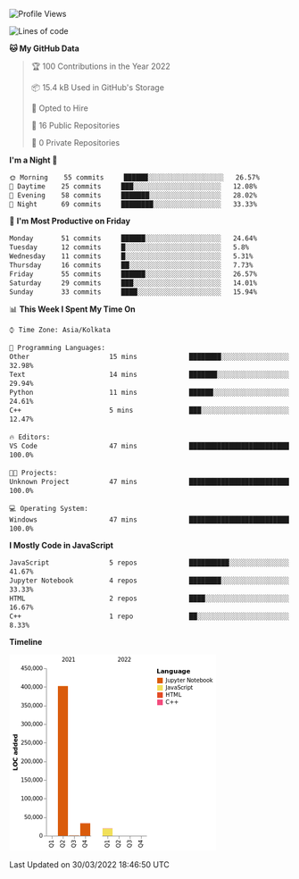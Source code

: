 <!--START_SECTION:waka-->
![Profile Views](http://img.shields.io/badge/Profile%20Views-0-blue)

![Lines of code](https://img.shields.io/badge/From%20Hello%20World%20I%27ve%20Written-457%20Thousand%20lines%20of%20code-blue)

**🐱 My GitHub Data** 

> 🏆 100 Contributions in the Year 2022
 > 
> 📦 15.4 kB Used in GitHub's Storage 
 > 
> 💼 Opted to Hire
 > 
> 📜 16 Public Repositories 
 > 
> 🔑 0 Private Repositories  
 > 
**I'm a Night 🦉** 

```text
🌞 Morning    55 commits     ██████░░░░░░░░░░░░░░░░░░░   26.57% 
🌆 Daytime    25 commits     ███░░░░░░░░░░░░░░░░░░░░░░   12.08% 
🌃 Evening    58 commits     ███████░░░░░░░░░░░░░░░░░░   28.02% 
🌙 Night      69 commits     ████████░░░░░░░░░░░░░░░░░   33.33%

```
📅 **I'm Most Productive on Friday** 

```text
Monday       51 commits     ██████░░░░░░░░░░░░░░░░░░░   24.64% 
Tuesday      12 commits     █░░░░░░░░░░░░░░░░░░░░░░░░   5.8% 
Wednesday    11 commits     █░░░░░░░░░░░░░░░░░░░░░░░░   5.31% 
Thursday     16 commits     ██░░░░░░░░░░░░░░░░░░░░░░░   7.73% 
Friday       55 commits     ██████░░░░░░░░░░░░░░░░░░░   26.57% 
Saturday     29 commits     ███░░░░░░░░░░░░░░░░░░░░░░   14.01% 
Sunday       33 commits     ████░░░░░░░░░░░░░░░░░░░░░   15.94%

```


📊 **This Week I Spent My Time On** 

```text
⌚︎ Time Zone: Asia/Kolkata

💬 Programming Languages: 
Other                    15 mins             ████████░░░░░░░░░░░░░░░░░   32.98% 
Text                     14 mins             ███████░░░░░░░░░░░░░░░░░░   29.94% 
Python                   11 mins             ██████░░░░░░░░░░░░░░░░░░░   24.61% 
C++                      5 mins              ███░░░░░░░░░░░░░░░░░░░░░░   12.47%

🔥 Editors: 
VS Code                  47 mins             █████████████████████████   100.0%

🐱‍💻 Projects: 
Unknown Project          47 mins             █████████████████████████   100.0%

💻 Operating System: 
Windows                  47 mins             █████████████████████████   100.0%

```

**I Mostly Code in JavaScript** 

```text
JavaScript               5 repos             ██████████░░░░░░░░░░░░░░░   41.67% 
Jupyter Notebook         4 repos             ████████░░░░░░░░░░░░░░░░░   33.33% 
HTML                     2 repos             ████░░░░░░░░░░░░░░░░░░░░░   16.67% 
C++                      1 repo              ██░░░░░░░░░░░░░░░░░░░░░░░   8.33%

```


**Timeline**

![Chart not found](https://raw.githubusercontent.com/ThejaswinS/ThejaswinS/main/charts/bar_graph.png) 


 Last Updated on 30/03/2022 18:46:50 UTC
<!--END_SECTION:waka-->





